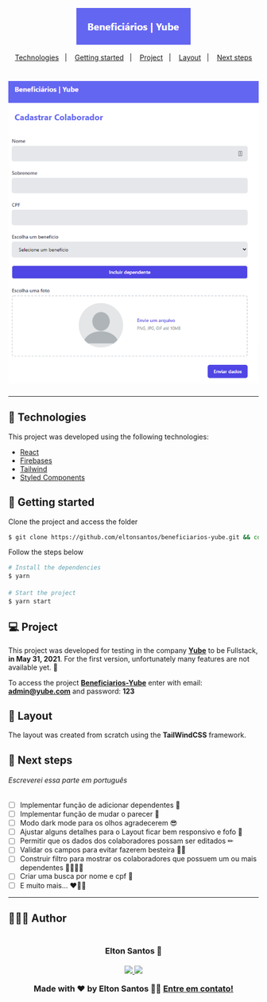 <p align="center">
  <img alt="Beneficiários Yube" src=".github/logo-app.png" width="230px">
</p>

<p align="center">
  <a href="#-technologies">Technologies</a>&nbsp;&nbsp;&nbsp;|&nbsp;&nbsp;&nbsp;
  <a href="#-getting-started">Getting started</a>&nbsp;&nbsp;&nbsp;|&nbsp;&nbsp;&nbsp;
  <a href="#-project">Project</a>&nbsp;&nbsp;&nbsp;|&nbsp;&nbsp;&nbsp;
  <a href="#-layout">Layout</a>&nbsp;&nbsp;&nbsp;|&nbsp;&nbsp;&nbsp;
  <a href="#-next-steps">Next steps</a>
</p>

<h1 align="center">
    <a href="https://beneficiarios-yube.netlify.app" target="_blank">
      <img alt="Beneficiários Yube" title="Beneficiários Yube" src=".github/cadastro.png" />
    </a>
</h1>

---

## 🧪 Technologies

This project was developed using the following technologies:

- [React](https://reactjs.org)
- [Firebases](https://firebase.google.com/)
- [Tailwind](https://tailwindcss.com/)
- [Styled Components](https://styled-components.com/)

## 🚀 Getting started

Clone the project and access the folder

```bash
$ git clone https://github.com/eltonsantos/beneficiarios-yube.git && cd beneficiarios-yube
```

Follow the steps below
```bash
# Install the dependencies
$ yarn

# Start the project
$ yarn start

```

## 💻 Project

This project was developed for testing in the company **[Yube](https://yube.com.br/)** to be Fullstack, **in May 31, 2021**. For the first version, unfortunately many features are not available yet. 🥺

To access the project **[Beneficiarios-Yube](https://beneficiarios-yube.netlify.app)** enter with email: **admin@yube.com** and password: **123**

## 🔖 Layout

The layout was created from scratch using the **TailWindCSS** framework.

## 🐾 Next steps

###### Escreverei essa parte em português

- [ ] Implementar função de adicionar dependentes 👶
- [ ] Implementar função de mudar o parecer 📃
- [ ] Modo dark mode para os olhos agradecerem 😎
- [ ] Ajustar alguns detalhes para o Layout ficar bem responsivo e fofo 🥰
- [ ] Permitir que os dados dos colaboradores possam ser editados ✏
- [ ] Validar os campos para evitar fazerem besteira 🐱‍💻
- [ ] Construir filtro para mostrar os colaboradores que possuem um ou mais dependentes 👨‍👨‍👦‍👦
- [ ] Criar uma busca por nome e cpf 🔎
- [ ] E muito mais... ❤💪🏼

---

## 👨🏻‍💻 Author

<h3 align="center">
  <img style="border-radius: 50%" src="https://avatars3.githubusercontent.com/u/1292594?s=460&u=0b1bfb0fc81256c59dc33f31ce344231bd5a5286&v=4" width="100px;" alt=""/>
  <br/>
  <strong>Elton Santos</strong> 🚀
  <br/>
  <br/>

 <a href="https://www.linkedin.com/in/eltonmelosantos" alt="LinkedIn" target="blank">
    <img src="https://img.shields.io/badge/-LinkedIn-blue?style=flat-square&logo=Linkedin&logoColor=white" />
  </a>

  <a href="mailto:elton.melo.santos@gmail.com?subject=Olá%20Elton" alt="Email" target="blank">
    <img src="https://img.shields.io/badge/-Gmail-c14438?style=flat-square&logo=Gmail&logoColor=white&link=mailto:elton.melo.santos@gmail.com" />
  </a>

<br/>

Made with ❤️ by Elton Santos 👋🏽 [Entre em contato!](https://www.linkedin.com/in/eltonmelosantos/)

</h3>